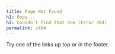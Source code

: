 ```yaml
---
title: Page Not Found
h1: Oops...
h2: Couldn't find that one (Error 404)
permalink: /404
---
```

Try one of the links up top or in the footer.